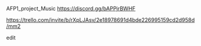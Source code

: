 AFP1_project_Music
https://discord.gg/bAPPjrBWHF


https://trello.com/invite/b/rXpLJAsv/2e18978691d4bde226995159cd2d958d/mm2

edit